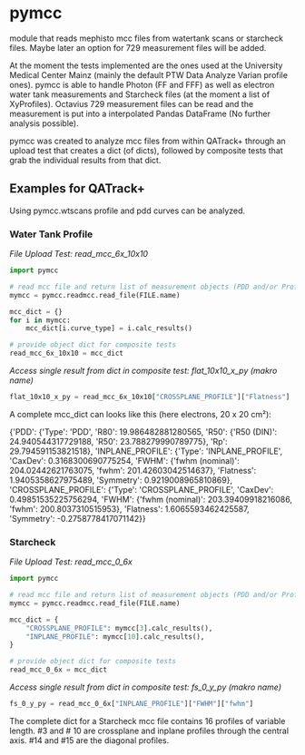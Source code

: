 # pymcc
module that reads mephisto mcc files from watertank scans or starcheck files. Maybe later an option for 729 measurement files will be added. 

At the moment the tests implemented are the ones used at the University Medical Center Mainz (mainly the default PTW Data Analyze Varian profile ones). pymcc is able to handle Photon (FF and FFF) as well as electron water tank measurements and Starcheck files (at the moment a list of XyProfiles). Octavius 729 measurement files can be read and the measurement is put into a interpolated Pandas DataFrame (No further analysis possible).

pymcc was created to analyze mcc files from within QATrack+ through an upload test that creates a dict (of dicts), followed by composite tests that grab the individual results from that dict.

## Examples for QATrack+

Using pymcc.wtscans profile and pdd curves can be analyzed. 

### Water Tank Profile
*File Upload Test: read_mcc_6x_10x10*
```Python
import pymcc

# read mcc file and return list of measurement objects (PDD and/or Profiles)
mymcc = pymcc.readmcc.read_file(FILE.name)

mcc_dict = {}
for i in mymcc:
    mcc_dict[i.curve_type] = i.calc_results()

# provide object dict for composite tests
read_mcc_6x_10x10 = mcc_dict
```

*Access single result from dict in composite test: flat_10x10_x_py (makro name)*
```Python
flat_10x10_x_py = read_mcc_6x_10x10["CROSSPLANE_PROFILE"]["Flatness"]
```

A complete mcc_dict can looks like this (here electrons, 20 x 20 cm²):

{'PDD': {'Type': 'PDD', 'R80': 19.986482881280565, 'R50': {'R50 (DIN)': 24.940544317729188, 'R50': 23.788279990789775}, 'Rp': 29.794591153821518}, 
'INPLANE_PROFILE': {'Type': 'INPLANE_PROFILE', 'CaxDev': 0.3168300690775254, 'FWHM': {'fwhm (nominal)': 204.02442621763075, 'fwhm': 201.42603042514637}, 'Flatness': 1.9405358627975489, 'Symmetry': 0.9219008965810869}, 
'CROSSPLANE_PROFILE': {'Type': 'CROSSPLANE_PROFILE', 'CaxDev': 0.49851535225756294, 'FWHM': {'fwhm (nominal)': 203.39409918216086, 'fwhm': 200.8037310515953}, 'Flatness': 1.6065593462425587, 'Symmetry': -0.2758778417071142}}


### Starcheck
*File Upload Test: read_mcc_0_6x*
```Python
import pymcc

# read mcc file and return list of measurement objects (PDD and/or Profiles)
mymcc = pymcc.readmcc.read_file(FILE.name)

mcc_dict = {
    "CROSSPLANE_PROFILE": mymcc[3].calc_results(),
    "INPLANE_PROFILE": mymcc[10].calc_results(),
}

# provide object dict for composite tests
read_mcc_0_6x = mcc_dict
```
*Access single result from dict in composite test: fs_0_y_py (makro name)*
```Python
fs_0_y_py = read_mcc_0_6x["INPLANE_PROFILE"]["FWHM"]["fwhm"]
```

The complete dict for a Starcheck mcc file contains 16 profiles of variable length. #3 and # 10 are crossplane and inplane profiles through the central axis. #14 and #15 are the diagonal profiles.
